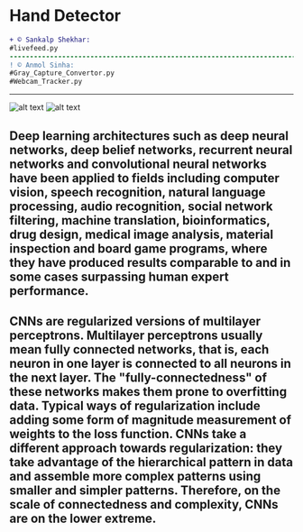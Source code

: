 
# Hand Detector
```diff
+ © Sankalp Shekhar:
#livefeed.py
--------------------------------------------------------------------------------------------------------------------------------------
! © Anmol Sinha: 
#Gray_Capture_Convertor.py
#Webcam_Tracker.py
```
_____________________________________________________________________________________
![alt text](https://i.stack.imgur.com/f2RiP.gif)  ![alt text](https://ze-us.xyz/images/neuralnet.gif)
## Deep learning architectures such as deep neural networks, deep belief networks, recurrent neural networks and convolutional neural networks have been applied to fields including computer vision, speech recognition, natural language processing, audio recognition, social network filtering, machine translation, bioinformatics, drug design, medical image analysis, material inspection and board game programs, where they have produced results comparable to and in some cases surpassing human expert performance.

## CNNs are regularized versions of multilayer perceptrons. Multilayer perceptrons usually mean fully connected networks, that is, each neuron in one layer is connected to all neurons in the next layer. The "fully-connectedness" of these networks makes them prone to overfitting data. Typical ways of regularization include adding some form of magnitude measurement of weights to the loss function. CNNs take a different approach towards regularization: they take advantage of the hierarchical pattern in data and assemble more complex patterns using smaller and simpler patterns. Therefore, on the scale of connectedness and complexity, CNNs are on the lower extreme. 
